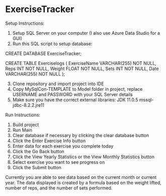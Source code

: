 # ExerciseTracker

Setup Instructions:
1. Setup SQL Server on your computer (I also use Azure Data Studio for a GUI)
2. Run this SQL script to setup database:
    
CREATE DATABASE ExerciseTracker;

CREATE TABLE Exerciselogs (
    ExerciseName VARCHAR(255) NOT NULL,
    Reps INT NOT NULL,
    Weight FLOAT NOT NULL,
    Sets INT NOT NULL,
    Date VARCHAR(255) NOT NULL
);

3. Clone repository and import project into IDE
4. Copy MySqlCon-TEMPLATE to Model folder in project, replace USERNAME and PASSWORD with your SQL Server details
5. Make sure you have the correct external libraries:
   JDK 11.0.5
   mssql-jdbc-8.2.2.jre11
   

Run Instructions:
1. Build project
2. Run Main
3. Clear database if necessary by clicking the clear database button
4. Click the Enter Exercise Info button
5. Enter data for each exercise you complete today
6. Click the Go Back button
7. Click the View Yearly Statistics or the View Monthly Statistics button
8. Select exercise you want to see progress on
9. Click the Submit button

Currently you are able to see data based on the current month or current year.
The data displayed is created by a formula based on the weight lifted, number of reps, and the number of sets performed.
